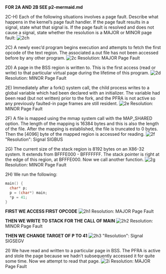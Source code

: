 **FOR 2A AND 2B SEE p2-mermaid.md**

2C-H) Each of the following situations involves a page fault. Describe what happens in the kernel’s page fault handler. If the page fault results in a signal, state what that signal is. If the page fault is resolved and does not cause a signal, state whether the resolution is a MAJOR or MINOR page fault:
![2ch](2ch.png)

2C) A newly exec’d program begins execution and attempts to fetch the first opcode of the text region. The associated a.out file has not been accessed before by any other program.
![2c](2c.png)
Resolution: MAJOR Page Fault

2D) A page in the BSS region is written to. This is the first access (read or write) to that particular virtual page during the lifetime of this program.
![2d](2d.png)
Resolution: MINOR Page Fault

2E) Immediately after a fork() system call, the child process writes to a global variable which had been declared with an initializer. The variable had been read (but not written) prior to the fork, and the PFRA is not active so any previously faulted-in page frames are still resident.
![2e](2e.png)
Resolution: MINOR Page Fault

2F) A file is mapped using the mmap system call with the MAP_SHARED option. The length of the mapping is 16384 bytes and this is also the length of the file. After the mapping is established, the file is truncated to 0 bytes. Then the [4096] byte of the mapped region is accessed for reading.
![2f](2f.png)
"Resolution": Signal SIGBUS

2G) The current size of the stack region is 8192 bytes on an X86-32 system. It extends from BFFFE000 - BFFFFFFF. The stack pointer is right at the edge of this region, at BFFFE000. Now we call another function.
![2g](2g.png)
Resolution: MINOR Page Fault

2H) We run the following:
```c
main() {
  char* p;
  p = (char*) main;
  *p = 41;
}
```
**FIRST WE ACCESS FIRST OPCODE**
![2h1](2h1.png)
Resolution: MAJOR Page Fault

**THEN WE WRITE TO STACK FOR THE CALL OF MAIN**
![2h2](2h2.png)
Resolution: MINOR Page Fault

**THEN WE CHANGE TARGET OF P TO 41**
![2h3](2h3.png)
"Resolution": Signal SIGSEGV

2I) We have read and written to a particular page in BSS. The PFRA is active and stole the page because we hadn’t subsequently accessed it for quite some time. Now we attempt to read that page.
![2i](2i.png)
Resolution: MAJOR Page Fault